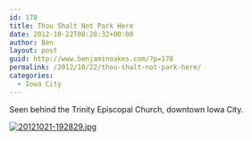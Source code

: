 ```yaml
---
id: 178
title: Thou Shalt Not Park Here
date: 2012-10-22T00:28:32+00:00
author: Ben
layout: post
guid: http://www.benjaminoakes.com/?p=178
permalink: /2012/10/22/thou-shalt-not-park-here/
categories:
  - Iowa City
---
```

Seen behind the Trinity Episcopal Church, downtown Iowa City.

[<img src="http://www.benjaminoakes.com/wp-content/uploads/2012/10/20121021-192829.jpg" alt="20121021-192829.jpg" class="alignnone size-full" />](http://www.benjaminoakes.com/wp-content/uploads/2012/10/20121021-192829.jpg)